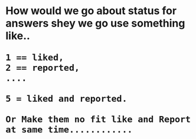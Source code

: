 <h1>
    How would we go about status for answers 
    shey we go use something like..

    1 == liked,
    2 == reported,
    ....

    5 = liked and reported.

    Or Make them no fit like and Report at same time............
